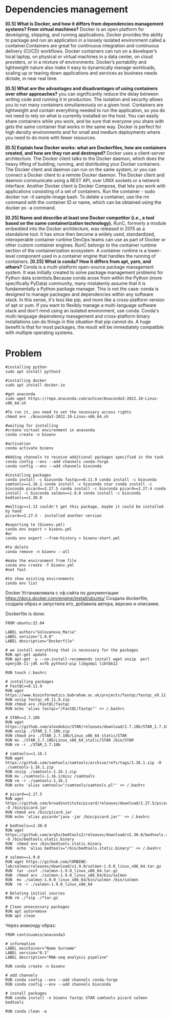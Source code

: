 # Dependencies management
**[0.5] What is Docker, and how it differs from dependencies management systems? From virtual machines?**
Docker is an open platform for developing, shipping, and running applications. Docker provides the ability to package and run an application in a loosely isolated environment called a container.Containers are great for continuous integration and continuous delivery (CI/CD) workflows. Docker containers can run on a developer’s local laptop, on physical or virtual machines in a data center, on cloud providers, or in a mixture of environments. Docker’s portability and lightweight nature also make it easy to dynamically manage workloads, scaling up or tearing down applications and services as business needs dictate, in near real time.

**[0.5] What are the advantages and disadvantages of using containers over other approaches?**
you can significantly reduce the delay between writing code and running it in production. The isolation and security allows you to run many containers simultaneously on a given host. Containers are lightweight and contain everything needed to run the application, so you do not need to rely on what is currently installed on the host. You can easily share containers while you work, and be sure that everyone you share with gets the same container that works in the same way. Docker is perfect for high density environments and for small and medium deployments where you need to do more with fewer resources.

**[0.5] Explain how Docker works: what are Dockerfiles, how are containers created, and how are they run and destroyed?**
Docker uses a client-server architecture. The Docker client talks to the Docker daemon, which does the heavy lifting of building, running, and distributing your Docker containers. The Docker client and daemon can run on the same system, or you can connect a Docker client to a remote Docker daemon. The Docker client and daemon communicate using a REST API, over UNIX sockets or a network interface. Another Docker client is Docker Compose, that lets you work with applications consisting of a set of containers. Run the container - sudo docker run -it sample-image bash. To delete a container, use the rm command with the container ID or name, which can be obtained using the docker ps -a command.

**[0.25] Name and describe at least one Docker competitor (i.e., a tool based on the same containerization technology).**
RunC, formerly a module embedded into the Docker architecture, was released in 2015 as a standalone tool. It has since then become a widely used, standardized, interoperable container runtime DevOps teams can use as part of Docker or other custom container engines. RunC belongs to the container runtime section of the containerization ecosystem. A container runtime is a lower-level component used in a container engine that handles the running of containers. 
**[0.25] What is conda? How it differs from apt, yarn, and others?**
Conda is a multi-platform open-source package management system. It was initially created to solve package management problems for Python data scientists.Because conda arose from within the Python (more specifically PyData) community, many mistakenly assume that it is fundamentally a Python package manager. This is not the case: conda is designed to manage packages and dependencies within any software stack. In this sense, it's less like pip, and more like a cross-platform version of apt or yum. If you want to flexibly manage a multi-language software stack and don't mind using an isolated environment, use conda. Conda's multi-language dependency management and cross-platform binary installations can do things in this situation that pip cannot do. A huge benefit is that for most packages, the result will be immediately compatible with multiple operating systems.

# Problem
```
#installing python
sudo apt install python3

#installing docker
sudo apt install docker.io

#get anaconda
sudo wget https://repo.anaconda.com/achive/Anaconda3-2022.10-Linux-x86_64.sh

#To run it, you need to set the necessary access rights
chmod a+x ./Anaconda3-2022.10-Linux-x86_64.sh

#waiting for installing
#create virtual environment in anaconda
conda create -n bioenv

#activation 
conda activate bioenv

#Adding channels to receive additional packages specified in the task
conda config --env --add channels conda-forge
conda config --env --add channels bioconda

#installing packages
conda install -c bioconda fastqc==0.11.9 conda install -c bioconda samtools==1.16.1 conda install -c bioconda star conda install -c bioconda picard==2.27.5 conda install -c bioconda picard==2.27.4 conda install -c bioconda salmon==1.9.0 conda install -c bioconda bedtools==2.30.0

#multiqc==1.13 couldn't get this package, maybe it could be installed by hand
picard==2.27.5 - installed another version

#exporting to (bioenv.yml)
conda env export > bioenv.yml
#or
conda env export --from-history > bioenv-short.yml

#to delete
conda remove -n bioenv --all

#make the environment from file
conda env create -f bioenv.yml
#not fast

#to show existing environments
conda env list
```
Docker
Устанавливала с оф.сайта по документации https://docs.docker.com/engine/install/ubuntu/
Создала dockerfile, создала образ и запустила его, добавила автора, версию и описание.

Dockerfile is done:
```
FROM ubuntu:22.04

LABEL author="Golovanova_Maria"
LABEL version="1.0.0"
LABEL description="Dockerfile"

# we install everything that is necessary for the packages
RUN apt-get update
RUN apt-get -y --no-install-recommends install wget unzip  perl  openjdk-11-jdk xvfb python3-pip libgomp1 libtbb12

RUN touch /.bashrc

# installing packages
# FastQC==0.11.9
RUN wget https://www.bioinformatics.babraham.ac.uk/projects/fastqc/fastqc_v0.11.9.zip
RUN unzip fastqc_v0.11.9.zip
RUN chmod a+x /FastQC/fastqc
RUN echo 'alias fastqc="/FastQC/fastqc"' >> /.bashrc

# STAR==2.7.10b
RUN wget https://github.com/alexdobin/STAR/releases/download/2.7.10b/STAR_2.7.10b.zip
RUN unzip ./STAR_2.7.10b.zip
RUN chmod a+x ./STAR_2.7.10b/Linux_x86_64_static/STAR
RUN mv ./STAR_2.7.10b/Linux_x86_64_static/STAR /bin/STAR
RUN rm -r ./STAR_2.7.10b

# samtools==1.16.1
RUN wget https://github.com/samtools/samtools/archive/refs/tags/1.16.1.zip -O ./samtools-1.16.1.zip
RUN unzip ./samtools-1.16.1.zip
RUN mv ./samtools-1.16.1/misc /samtools
RUN rm -r ./samtools-1.16.1
RUN echo 'alias samtools="/samtools/samtools.pl"' >> /.bashrc

# picard==2.27.5
RUN wget https://github.com/broadinstitute/picard/releases/download/2.27.5/picard.jar -O /bin/picard.jar
RUN chmod a+x /bin/picard.jar
RUN echo 'alias picard="java -jar /bin/picard.jar"' >> /.bashrc

# bedtools==2.30.0
RUN wget https://github.com/arq5x/bedtools2/releases/download/v2.30.0/bedtools.static.binary -O /bin/bedtools.static.binary
RUN  chmod a+x /bin/bedtools.static.binary
RUN  echo 'alias bedtools="/bin/bedtools.static.binary"' >> /.bashrc

# salmon==1.9.0
RUN wget https://github.com/COMBINE-lab/salmon/releases/download/v1.9.0/salmon-1.9.0_linux_x86_64.tar.gz
RUN  tar -zxvf ./salmon-1.9.0_linux_x86_64.tar.gz
RUN  chmod a+x ./salmon-1.9.0_linux_x86_64/bin/salmon
RUN  mv ./salmon-1.9.0_linux_x86_64/bin/salmon /bin/salmon
RUN  rm -r ./salmon-1.9.0_linux_x86_64 

# Deleting initial sources
RUN rm ./*zip ./*tar.gz

# Clean unnecessary packages
RUN apt autoremove
RUN apt clean
```
Через анаконду образ:
```
FROM continuumio/anaconda3

# information
LABEL maintainer="Name Surname"
LABEL version="0.1"
LABEL description="RNA-seq analysis pipeline"

RUN conda create -n bioenv

# add channels
RUN conda config --env --add channels conda-forge
RUN conda config --env --add channels bioconda

# install packages
RUN conda install -n bioenv fastqc STAR samtools picard salmon bedtools 

RUN conda clean -a
```
